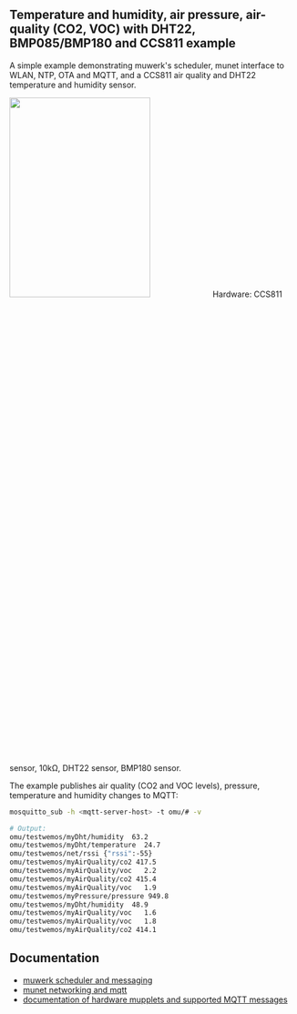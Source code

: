 ## Temperature and humidity, air pressure, air-quality (CO2, VOC) with DHT22, BMP085/BMP180 and CCS811 example

A simple example demonstrating muwerk's scheduler, munet interface to WLAN, NTP, OTA and MQTT, and a CCS811 air quality and DHT22 temperature and humidity sensor.

<img src="https://github.com/muwerk/mupplets/blob/master/Resources/airqual.png" width="70%" height="30%">
Hardware: CCS811 sensor, 10kΩ, DHT22 sensor, BMP180 sensor.

The example publishes air quality (CO2 and VOC levels), pressure, temperature and humidity changes to MQTT:

```bash
mosquitto_sub -h <mqtt-server-host> -t omu/# -v

# Output:
omu/testwemos/myDht/humidity  63.2
omu/testwemos/myDht/temperature  24.7
omu/testwemos/net/rssi {"rssi":-55}
omu/testwemos/myAirQuality/co2 417.5
omu/testwemos/myAirQuality/voc   2.2
omu/testwemos/myAirQuality/co2 415.4
omu/testwemos/myAirQuality/voc   1.9
omu/testwemos/myPressure/pressure 949.8
omu/testwemos/myDht/humidity  48.9
omu/testwemos/myAirQuality/voc   1.6
omu/testwemos/myAirQuality/voc   1.8
omu/testwemos/myAirQuality/co2 414.1
```

## Documentation

* [muwerk scheduler and messaging](https://github.com/muwerk/muwerk)
* [munet networking and mqtt](https://github.com/muwerk/munet)
* [documentation of hardware mupplets and supported MQTT messages](https://github.com/muwerk/mupplets)
